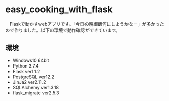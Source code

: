 # easy_cooking_with_flask
　Flaskで動かすwebアプリです。「今日の晩御飯何にしようかなー」が多かったので作りました。以下の環境で動作確認ができています。
 
## 環境
<ul>
  <li>Windows10 64bit</li>
  <li>Python 3.7.4</li>
  <li>Flask ver1.1.2</li>
  <li>PostgreSQL ver12.2</li>
  <li>JinJa2 ver2.11.2</li>
  <li>SQLAlchemy ver1.3.18</li>
  <li>flask_migrate ver2.5.3</li>
<ul>
